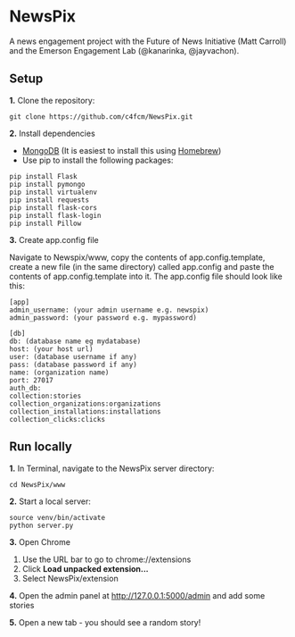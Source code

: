NewsPix
=======

A news engagement project with the Future of News Initiative (Matt Carroll) and the Emerson Engagement Lab (@kanarinka, @jayvachon). 


## Setup

**1.** Clone the repository:

```
git clone https://github.com/c4fcm/NewsPix.git
```

**2.** Install dependencies

* [MongoDB](http://www.mongodb.org/downloads) (It is easiest to install this using [Homebrew](http://brew.sh/))
* Use pip to install the following packages:
```
pip install Flask
pip install pymongo
pip install virtualenv
pip install requests
pip install flask-cors
pip install flask-login
pip install Pillow
```

**3.** Create app.config file

Navigate to Newspix/www, copy the contents of app.config.template, create a new file (in the same directory) called app.config and paste the contents of app.config.template into it. The app.config file should look like this:

```
[app]
admin_username: (your admin username e.g. newspix)
admin_password: (your password e.g. mypassword)

[db]
db: (database name eg mydatabase)
host: (your host url)
user: (database username if any)
pass: (database password if any)
name: (organization name)
port: 27017
auth_db:
collection:stories
collection_organizations:organizations
collection_installations:installations
collection_clicks:clicks
```

## Run locally

**1.** In Terminal, navigate to the NewsPix server directory:

```
cd NewsPix/www
```

**2.** Start a local server:

```
source venv/bin/activate
python server.py
```

**3.** Open Chrome

1. Use the URL bar to go to chrome://extensions
1. Click **Load unpacked extension...**
2. Select NewsPix/extension

**4.** Open the admin panel at http://127.0.0.1:5000/admin and add some stories

**5.** Open a new tab - you should see a random story!
